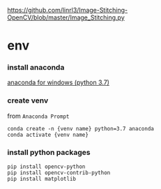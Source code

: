 https://github.com/linrl3/Image-Stitching-OpenCV/blob/master/Image_Stitching.py


# env
### install anaconda
[anaconda for windows (python 3.7)](https://www.anaconda.com/distribution/#download-section)

### create venv
from `Anaconda Prompt`
```
conda create -n {venv name} python=3.7 anaconda
conda activate {venv name}
```

### install python packages
```
pip install opencv-python
pip install opencv-contrib-python
pip install matplotlib
```